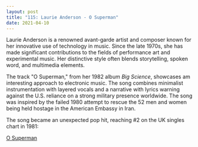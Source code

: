 ```yaml
---
layout: post
title: "115: Laurie Anderson - O Superman"
date: 2021-04-10
---
```


Laurie Anderson is a renowned avant-garde artist and composer known for her innovative use of technology in music. Since the late 1970s, she has made significant contributions to the fields of performance art and experimental music. Her distinctive style often blends storytelling, spoken word, and multimedia elements.

The track "O Superman," from her 1982 album *Big Science*, showcases am interesting approach to electronic music. The song combines minimalist instrumentation with layered vocals and a narrative with lyrics warning against the U.S. reliance on a strong military presence worldwide. The song was inspired by the failed 1980 attempt to rescue the 52 men and women being held hostage in the American Embassy in Iran.

The song became an unexpected pop hit, reaching #2 on the UK singles chart in 1981:

[O Superman](https://youtu.be/S39NaDPNDtk)  
